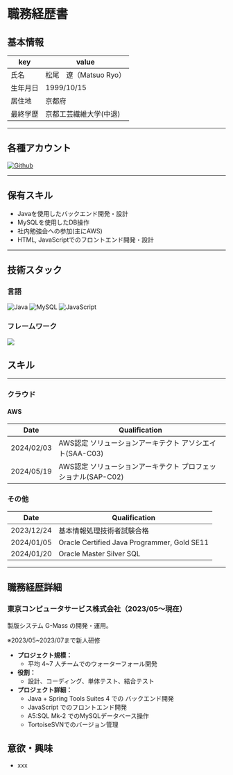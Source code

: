 # 職務経歴書

## 基本情報

|key|value|
|---|---|
|氏名|松尾　遼（Matsuo Ryo）|
|生年月日|1999/10/15|
|居住地|京都府|
|最終学歴|京都工芸繊維大学(中退)|

---

## 各種アカウント

<p>
<a href="https://github.com/RyoMatsuo-dev" target="_blank"><img alt="Github" src="https://img.shields.io/badge/RyoMatsuo-dev-%2312100E.svg?&style=flat-square&logo=Github&logoColor=white" /></a>
</p>

---

## 保有スキル

- Javaを使用したバックエンド開発・設計
- MySQLを使用したDB操作
- 社内勉強会への参加(主にAWS)
- HTML, JavaScriptでのフロントエンド開発・設計

---

## 技術スタック

### 言語

<p>
  <img alt="Java" src="https://img.shields.io/badge/-Java-C74735?style=flat-square&logo=Java&logoColor=white" />
  <img alt="MySQL" src="https://img.shields.io/badge/-Mysql-E1ECEE.svg?logo=mysql&style=flat-square">
  <img alt="JavaScript" src="https://img.shields.io/badge/-JavaScript-F7DF1E.svg?logo=javascript&style=flat-square&logoColor=black">
</p>

### フレームワーク

<p>
  <img src="https://img.shields.io/badge/-Amazon%20AWS-232F3E.svg?logo=amazon-aws&style=flat-square">
</p>


## スキル

---

### クラウド

#### AWS

|Date|Qualification|
|---|---|
|2024/02/03|AWS認定 ソリューションアーキテクト アソシエイト(SAA-C03)|
|2024/05/19|AWS認定 ソリューションアーキテクト プロフェッショナル(SAP-C02)|


### その他

|Date|Qualification|
|---|---|
|2023/12/24|基本情報処理技術者試験合格|
|2024/01/05|Oracle Certified Java Programmer, Gold SE11|
|2024/01/20|Oracle Master Silver SQL|

---

## 職務経歴詳細

### 東京コンピュータサービス株式会社（2023/05〜現在）

製版システム G-Mass の開発・運用。

※2023/05~2023/07まで新人研修

- **プロジェクト規模：**
    - 平均 4~7 人チームでのウォーターフォール開発
- **役割：**
    - 設計、コーディング、単体テスト、結合テスト
- **プロジェクト詳細：**
    - Java + Spring Tools Suites 4 での バックエンド開発
    - JavaScript でのフロントエンド開発
    - A5:SQL Mk-2 でのMySQLデータベース操作
    - TortoiseSVNでのバージョン管理


## 意欲・興味

- xxx

